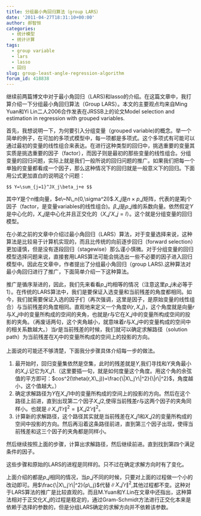 ```yaml
---
title: 分组最小角回归算法（group LARS）
date: '2011-04-27T18:31:10+00:00'
author: 郝智恒
categories:
  - 统计模型
  - 统计计算
tags:
  - group variable
  - lars
  - lasso
  - 回归
slug: group-least-angle-regression-algorithm
forum_id: 418838
---
```


继续前两篇博文中对于最小角回归（LARS)和lasso的介绍。在这篇文章中，我打算介绍一下分组最小角回归算法（Group LARS）。本文的主要观点均来自Ming Yuan和Yi Lin二人2006合作发表在JRSSB上的论文Model selection and estimation in regression with grouped variables.

首先，我想说明一下，为何要引入分组变量（grouped variable)的概念。举一个简单的例子，在可加的多项式模型中，每一项都是多项式。这个多项式有可能可以通过最初的变量的线性组合来表达。在进行这种类型的回归中，挑选重要的变量其实质是挑选重要的因子（factor），而因子则是最初的那些变量的线性组合。分组变量的回归问题，实际上就是我们一般所说的回归问题的推广。如果我们把每一个单独的变量都看成一个因子，那么这种情况下的回归就是一般意义下的回归。下面用公式更加直白的说明这个问题：

`$$
  Y=\sum_{j=1}^JX_j\beta_j+e
$$`

其中$Y$是个$n$维向量，$e\~N\_n(0,\sigma^2I)$.$X\_j$是$n\times p\_j$矩阵，代表的是第j个因子（factor，是变量variables的线性组合)。$\beta\_j$是$p\_j$维的系数向量。依然假定$Y$是中心化的，$X\_j$是中心化并且正交化的（$X\_j’X\_j=I$）。这个就是分组变量的回归模型。

<!--more-->

在小弟之前的文章中介绍过最小角回归（LARS）算法，对于变量选择来说，这种算法是比较易于计算机实现的，而且比传统的向前逐步回归（forward selection）更加谨慎，但是没有逐段回归（stagewise）那么谨小慎微。对于分组变量的回归模型选择问题来说，直接套用LARS算法可能会挑选出一些不必要的因子进入回归模型中。因此在文章中，作者提出了分组最小角回归（group LARS).这种算法对最小角回归进行了推广，下面简单介绍一下这种算法。

推广是循序渐进的，因此，我们先来看看$p\_j$均相等的情况（注意这里$p\_j$未必等于1）。在传统的LARS算法中，我们是要保证入选变量和当前残差的角度都相同。如今，我们就需要保证入选的因子们（再次强调，这里是因子，是原始变量的线性组合）与当前残差的角度相同。直观地来定义一个角度$\theta(r,X\_j)$，这个角度就是向量$r$与$X\_j$中的变量所构成的空间的夹角，也就是$r$与它在$X\_j$中的变量所构成空间的投影的夹角。（再废话两句，这个夹角越小，就意味着$r$与$X\_j$中的变量构成的空间中的相关系数越大。）当$r$是当前残差的时候，我们就可以确定求解路径（solution path）为当前残差在$X_j$中的变量所构成的空间上的投影的方向。

上面说的可能还不够清楚，下面我分步骤具体介绍每一步的做法。

  1. 最开始时，回归变量集依然是空集，此时的残差就是$Y$,我们寻找和$Y$夹角最小的$X\_j$.记它为$X\_{j1}$.（这里要插一句，就是如何度量这个角度。用这个角的余弦值的平方即可：$cos^2(\theta(r,X\_j))=\frac{\|X\_j’r\|^2}{\|r\|^2}$，角度越小，这个值越大。）
  2. 确定求解路径为$Y$在$X\_{j1}$中的变量所构成的空间上的投影的方向。然后在这个路径上前进，直到出现第二个因子$X\_{j2}$,使得当前残差$r$与这两个因子的夹角同样小。也就是$\|X\_{j1}’r\|^2=\|X\_{j2}’r\|^2$。
  3. 计算新的求解路径，这个路径其实就是当前残差在$X\_{j1}$和$X\_{j2}$的变量所构成的空间中投影的方向。然后再沿着这条路径前进，直到第三个因子出现，使得当前残差和这三个因子的夹角都是同样小。

然后继续按照上面的步骤，计算出求解路径，然后继续前进。直到找到第四个满足条件的因子。

这些步骤和原始的LARS的进程是同样的。只不过在确定求解方向时有了变化。

上面介绍的都是$p\_j$相同的情况，当$p\_j$不同的时候，只要对上面的过程做一个小的改动即可。用$\frac{\|X\_j’r\|^2}{p\_j}$代替$\|X\_j’r\|^2$,其他过程都不变。这种对于LARS算法的推广是比较直观的。而且M.Yuan和Y.Lin在文章中还指出，这种算法相对于正交化$X\_j$的过程是稳定的，通过Gram-Schmidt方法进行正交化本来是依赖于选择的参数的，但是分组LARS确定的求解方向并不依赖该参数。
